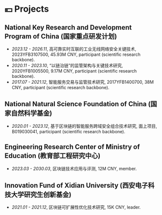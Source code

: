 # 💴 Projects
## National Key Research and Development Program of China (国家重点研发计划)
- *2023.12 - 2026.11*, 高可靠实时互联的工业无线网络安全关键技术, 2023YFB3107500, 45.93M CNY, participant (scientific research backbone).
- *2020.11 - 2023.10*, “以链治链”的监管架构与关键技术研究, 2020YFB1005500, 9.17M CNY, participant (scientific research backbone).
- *2017.07 - 2021.12*, 智能服务交易与监管技术研究, 2017YFB1400700, 38M CNY, participant (scientific research backbone).

## National Natural Science Foundation of China (国家自然科学基金)
- *2020.01 - 2023.12*, 基于区块链的智能服务跨域安全组合技术研究, 面上项目, B019030041, participant (scientific research backbone).

## Engineering Research Center of Ministry of Education (教育部工程研究中心)
- *2023.03 - 2030.03*, 区块链技术应用与评测, 12M CNY, member.

## Innovation Fund of Xidian University (西安电子科技大学研究生创新基金)
- *2021.01 - 2021.12*, 区块链可扩展性优化技术研究, 15K CNY, leader.